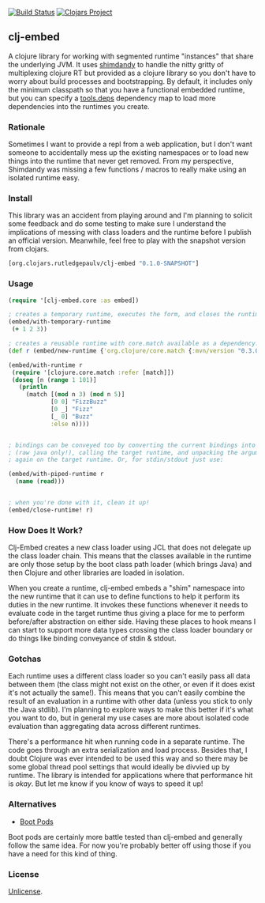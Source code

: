 [![Build Status](https://travis-ci.org/RutledgePaulV/clj-embed.svg?branch=develop)](https://travis-ci.org/RutledgePaulV/clj-embed)
[![Clojars Project](https://img.shields.io/clojars/v/org.clojars.rutledgepaulv/clj-embed.svg)](https://clojars.org/org.clojars.rutledgepaulv/clj-embed)

## clj-embed


A clojure library for working with segmented runtime 
"instances" that share the underlying JVM. It
uses [shimdandy](https://github.com/projectodd/shimdandy) to
handle the nitty gritty of multiplexing clojure RT but provided as 
a clojure library so you don't have to worry about build processes 
and bootstrapping. By default, it includes only the minimum classpath
so that you have a functional embedded runtime, but you can specify a 
[tools.deps](https://github.com/clojure/tools.deps.alpha) dependency map 
to load more dependencies into the runtimes you create.


### Rationale

Sometimes I want to provide a repl from a web application, but I
don't want someone to accidentally mess up the existing namespaces 
or to load new things into the runtime that never get removed. From my
perspective, Shimdandy was missing a few functions / macros to really 
make using an isolated runtime easy.


### Install

This library was an accident from playing around and I'm planning to solicit some
feedback and do some testing to make sure I understand the implications of messing 
with class loaders and the runtime before I publish an official version. Meanwhile, 
feel free to play with the snapshot version from clojars.

```clojure
[org.clojars.rutledgepaulv/clj-embed "0.1.0-SNAPSHOT"]
```

### Usage

```clojure
(require '[clj-embed.core :as embed])

; creates a temporary runtime, executes the form, and closes the runtime.
(embed/with-temporary-runtime
 (+ 1 2 3))

; creates a reusable runtime with core.match available as a dependency.
(def r (embed/new-runtime {'org.clojure/core.match {:mvn/version "0.3.0-alpha5"}}))

(embed/with-runtime r
 (require '[clojure.core.match :refer [match]])
 (doseq [n (range 1 101)]
   (println
     (match [(mod n 3) (mod n 5)]
            [0 0] "FizzBuzz"
            [0 _] "Fizz"
            [_ 0] "Buzz"
            :else n))))


; bindings can be conveyed too by converting the current bindings into plain function arguments
; (raw java only!), calling the target runtime, and unpacking the arguments into bindings
; again on the target runtime. Or, for stdin/stdout just use:

(embed/with-piped-runtime r 
  (name (read)))


; when you're done with it, clean it up!            
(embed/close-runtime! r)

```

### How Does It Work?

Clj-Embed creates a new class loader using JCL that does not delegate up the class loader chain.
This means that the classes available in the runtime are only those setup by the boot
class path loader (which brings Java) and then Clojure and other libraries are loaded
in isolation. 

When you create a runtime, clj-embed embeds a "shim" namespace into the new runtime
that it can use to define functions to help it perform its duties in the new runtime.
It invokes these functions whenever it needs to evaluate code in the target runtime
thus giving a place for me to perform before/after abstraction on either side. 
Having these places to hook means I can start to support more data types crossing 
the class loader boundary or do things like binding conveyance of stdin & stdout.

### Gotchas

Each runtime uses a different class loader so you can't easily pass
all data between them (the class might not exist on the other, or even if
it does exist it's not actually the same!). This means that you can't easily combine
the result of an evaluation in a runtime with other data (unless you stick to only the 
Java stdlib). I'm planning to explore ways to make this better if it's what you want to 
do, but in general my use cases are more about isolated code evaluation than aggregating
data across different runtimes.

There's a performance hit when running code in a separate runtime. The code goes
through an extra serialization and load process. Besides that, I doubt Clojure was
ever intended to be used this way and so there may be some global thread pool settings
that would ideally be divvied up by runtime. The library is intended for applications
where that performance hit is *okay*. But let me know if you know of ways to speed it up!


### Alternatives

* [Boot Pods](https://github.com/boot-clj/boot/wiki/Pods)

Boot pods are certainly more battle tested than clj-embed and generally follow
the same idea. For now you're probably better off using those if you have a need
for this kind of thing.

### License

[Unlicense](http://unlicense.org/).
